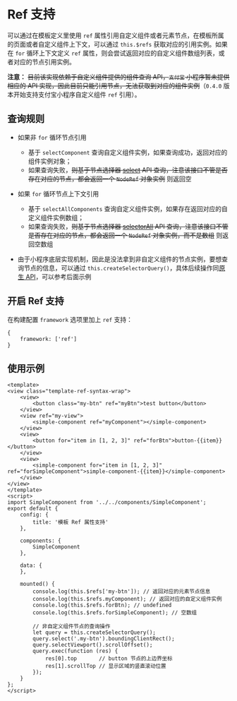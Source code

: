 # Ref 支持

可以通过在模板定义里使用 `ref` 属性引用自定义组件或者元素节点，在模板所属的页面或者自定义组件上下文，可以通过 `this.$refs` 获取对应的引用实例。如果在 `for` 循环上下文定义 `ref` 属性，则会尝试返回对应的自定义组件数组列表，或者对应的节点引用实例。

**注意：** ~~目前该实现依赖于自定义组件提供的组件查询 API，`支付宝` 小程序暂未提供相应的 API 实现，因此目前只能引用节点，无法获取到对应的组件实例~~（`0.4.0` 版本开始支持支付宝小程序自定义组件 `ref` 引用）。

## 查询规则

* 如果非 `for` 循环节点引用

    * 基于 `selectComponent` 查询自定义组件实例，如果查询成功，返回对应的组件实例对象；
    * 如果查询失败，~~则基于节点选择器 [select](https://developers.weixin.qq.com/miniprogram/dev/api/wxml/SelectorQuery.select.html) API 查询，注意该接口不管是否存在对应的节点，都会返回一个 `NodeRef` 对象实例~~ 则返回空

* 如果 `for` 循环节点上下文引用

    * 基于 `selectAllComponents` 查询自定义组件实例，如果存在返回对应的自定义组件实例数组；
    * 如果查询失败，~~则基于节点选择器 [selectorAll](https://developers.weixin.qq.com/miniprogram/dev/api/wxml/SelectorQuery.selectAll.html) API 查询，注意该接口不管是否存在对应的节点，都会返回一个 `NodeRef` 对象实例，而不是数组~~ 则返回空数组

* 由于小程序底层实现机制，因此是没法拿到非自定义组件的节点实例，要想查询节点的信息，可以通过 `this.createSelectorQuery()`，具体后续操作同[原生 API](https://smartprogram.baidu.com/docs/develop/api/show_query/#createSelectorQuery/)，可以参考后面示例

## 开启 Ref 支持

在构建配置 `framework` 选项里加上 `ref` 支持：

```
{
    framework: ['ref']
}
```

## 使用示例

```
<template>
<view class="template-ref-syntax-wrap">
    <view>
        <button class="my-btn" ref="myBtn">test button</button>
    </view>
    <view ref="my-view">
        <simple-component ref="myComponent"></simple-component>
    </view>
    <view>
        <button for="item in [1, 2, 3]" ref="forBtn">button-{{item}}</button>
    </view>
    <view>
        <simple-component for="item in [1, 2, 3]" ref="forSimpleComponent">simple-component-{{item}}</simple-component>
    </view>
</view>
</template>
<script>
import SimpleComponent from '../../components/SimpleComponent';
export default {
    config: {
        title: '模板 Ref 属性支持'
    },

    components: {
        SimpleComponent
    },

    data: {
    },

    mounted() {
        console.log(this.$refs['my-btn']); // 返回对应的元素节点信息
        console.log(this.$refs.myComponent); // 返回对应的自定义组件实例
        console.log(this.$refs.forBtn); // undefined
        console.log(this.$refs.forSimpleComponent); // 空数组

        // 非自定义组件节点的查询操作
        let query = this.createSelectorQuery();
        query.select('.my-btn').boundingClientRect();
        query.selectViewport().scrollOffset();
        query.exec(function (res) {
            res[0].top       // button 节点的上边界坐标
            res[1].scrollTop // 显示区域的竖直滚动位置
        });
    }
};
</script>
```
